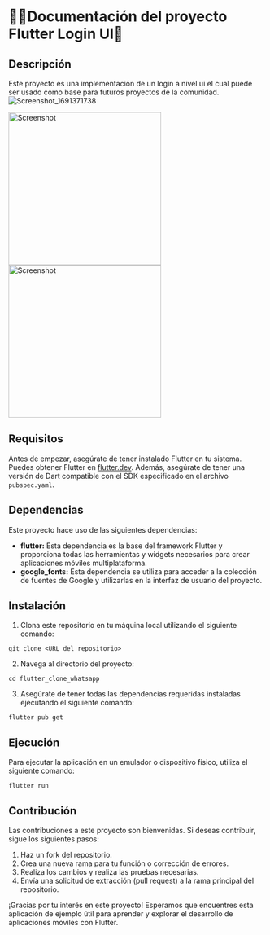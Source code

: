 # 👨‍💻Documentación del proyecto Flutter Login UI💙

## Descripción
Este proyecto es una implementación de un login a nivel ui el cual puede ser usado como base para futuros proyectos de la comunidad.
![Screenshot_1691371738](https://github.com/arnoldbgm/flutter-login-ui/assets/108824074/9df52cc4-98df-4dc0-8200-48c34565ec03)

<img src="https://github.com/arnoldbgm/flutter-login-ui/assets/108824074/673fc2f3-4256-4ee2-a23e-0b944f71b3ec" alt="Screenshot" width="300"> 
<img src="https://github.com/arnoldbgm/flutter-login-ui/assets/108824074/673fc2f3-4256-4ee2-a23e-0b944f71b3ec" alt="Screenshot" width="300"> 

## Requisitos
Antes de empezar, asegúrate de tener instalado Flutter en tu sistema. Puedes obtener Flutter en [flutter.dev](https://flutter.dev/). Además, asegúrate de tener una versión de Dart compatible con el SDK especificado en el archivo `pubspec.yaml`.

## Dependencias
Este proyecto hace uso de las siguientes dependencias:

- **flutter:** Esta dependencia es la base del framework Flutter y proporciona todas las herramientas y widgets necesarios para crear aplicaciones móviles multiplataforma.
- **google_fonts:** Esta dependencia se utiliza para acceder a la colección de fuentes de Google y utilizarlas en la interfaz de usuario del proyecto.

## Instalación
1. Clona este repositorio en tu máquina local utilizando el siguiente comando:

```git
git clone <URL del repositorio>
```

2. Navega al directorio del proyecto:

```git
cd flutter_clone_whatsapp
```

3. Asegúrate de tener todas las dependencias requeridas instaladas ejecutando el siguiente comando:

```git
flutter pub get
```

## Ejecución
Para ejecutar la aplicación en un emulador o dispositivo físico, utiliza el siguiente comando:
```git
flutter run
```
## Contribución
Las contribuciones a este proyecto son bienvenidas. Si deseas contribuir, sigue los siguientes pasos:

1. Haz un fork del repositorio.
2. Crea una nueva rama para tu función o corrección de errores.
3. Realiza los cambios y realiza las pruebas necesarias.
4. Envía una solicitud de extracción (pull request) a la rama principal del repositorio.


¡Gracias por tu interés en este proyecto! Esperamos que encuentres esta aplicación de ejemplo útil para aprender y explorar el desarrollo de aplicaciones móviles con Flutter.
